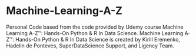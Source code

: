 # Machine-Learning-A-Z

Personal Code based from the code provided by Udemy course Machine Learning A-Z™: Hands-On Python & R In Data Science. Machine Learning A-Z™: Hands-On Python & R In Data Science is created by Kirill Eremenko, Hadelin de Ponteves, SuperDataScience Support, and Ligency Team.
